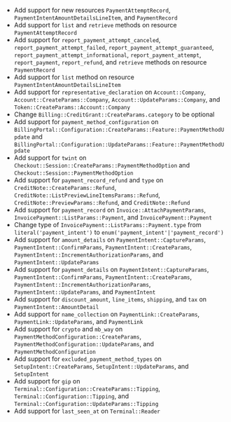 * Add support for new resources `PaymentAttemptRecord`, `PaymentIntentAmountDetailsLineItem`, and `PaymentRecord`
* Add support for `list` and `retrieve` methods on resource `PaymentAttemptRecord`
* Add support for `report_payment_attempt_canceled`, `report_payment_attempt_failed`, `report_payment_attempt_guaranteed`, `report_payment_attempt_informational`, `report_payment_attempt`, `report_payment`, `report_refund`, and `retrieve` methods on resource `PaymentRecord`
* Add support for `list` method on resource `PaymentIntentAmountDetailsLineItem`
* Add support for `representative_declaration` on `Account::Company`, `Account::CreateParams::Company`, `Account::UpdateParams::Company`, and `Token::CreateParams::Account::Company`
* Change `Billing::CreditGrant::CreateParams.category` to be optional
* Add support for `payment_method_configuration` on `BillingPortal::Configuration::CreateParams::Feature::PaymentMethodUpdate` and `BillingPortal::Configuration::UpdateParams::Feature::PaymentMethodUpdate`
* Add support for `twint` on `Checkout::Session::CreateParams::PaymentMethodOption` and `Checkout::Session::PaymentMethodOption`
* Add support for `payment_record_refund` and `type` on `CreditNote::CreateParams::Refund`, `CreditNote::ListPreviewLineItemsParams::Refund`, `CreditNote::PreviewParams::Refund`, and `CreditNote::Refund`
* Add support for `payment_record` on `Invoice::AttachPaymentParams`, `InvoicePayment::ListParams::Payment`, and `InvoicePayment::Payment`
* Change type of `InvoicePayment::ListParams::Payment.type` from `literal('payment_intent')` to `enum('payment_intent'|'payment_record')`
* Add support for `amount_details` on `PaymentIntent::CaptureParams`, `PaymentIntent::ConfirmParams`, `PaymentIntent::CreateParams`, `PaymentIntent::IncrementAuthorizationParams`, and `PaymentIntent::UpdateParams`
* Add support for `payment_details` on `PaymentIntent::CaptureParams`, `PaymentIntent::ConfirmParams`, `PaymentIntent::CreateParams`, `PaymentIntent::IncrementAuthorizationParams`, `PaymentIntent::UpdateParams`, and `PaymentIntent`
* Add support for `discount_amount`, `line_items`, `shipping`, and `tax` on `PaymentIntent::AmountDetail`
* Add support for `name_collection` on `PaymentLink::CreateParams`, `PaymentLink::UpdateParams`, and `PaymentLink`
* Add support for `crypto` and `mb_way` on `PaymentMethodConfiguration::CreateParams`, `PaymentMethodConfiguration::UpdateParams`, and `PaymentMethodConfiguration`
* Add support for `excluded_payment_method_types` on `SetupIntent::CreateParams`, `SetupIntent::UpdateParams`, and `SetupIntent`
* Add support for `gip` on `Terminal::Configuration::CreateParams::Tipping`, `Terminal::Configuration::Tipping`, and `Terminal::Configuration::UpdateParams::Tipping`
* Add support for `last_seen_at` on `Terminal::Reader`